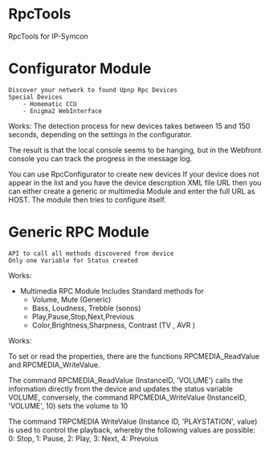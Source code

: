 # RpcTools
RpcTools for IP-Symcon


# Configurator Module 

	Discover your network to found Upnp Rpc Devices
	Special Devices 
		- Homematic CCU
		- Enigma2 WebInterface
  

Works:
The detection process for new devices takes between 15 and 150 seconds, 
depending on the settings in the configurator. 

The result is that the local console seems to be hanging, but in the 
Webfront console you can track the progress in the message log.
 
You can use RpcConfigurator to create new devices 
If your device does not appear in the list and you have the device 
description XML file URL then you can either create a generic or multimedia
Module and enter the full URL as HOST. 
The module then tries to configure itself.



# Generic RPC Module 
	API to call all methods discovered from device
	Only one Variable for Status created

Works:


- Multimedia RPC Module
	Includes Standard methods for
	- Volume, Mute (Generic)
	- Bass, Loudness, Trebble (sonos)
	- Play,Pause,Stop,Next,Previous
	- Color,Brightness,Sharpness, Contrast (TV , AVR )


Works:

To set or read the properties, there are the functions RPCMEDIA_ReadValue
and RPCMEDIA_WriteValue.

The command RPCMEDIA_ReadValue (InstanceID, 'VOLUME') calls the information
 directly from the device and updates the status variable VOLUME,
conversely, the command RPCMEDIA_WriteValue (InstanceID, 'VOLUME', 10)
sets the volume to 10

The command TRPCMEDIA WriteValue (Instance ID, 'PLAYSTATION', value)
is used to control the playback, whereby the following values are possible: 
0: Stop, 1: Pause, 2: Play, 3: Next, 4: Prevoius	

